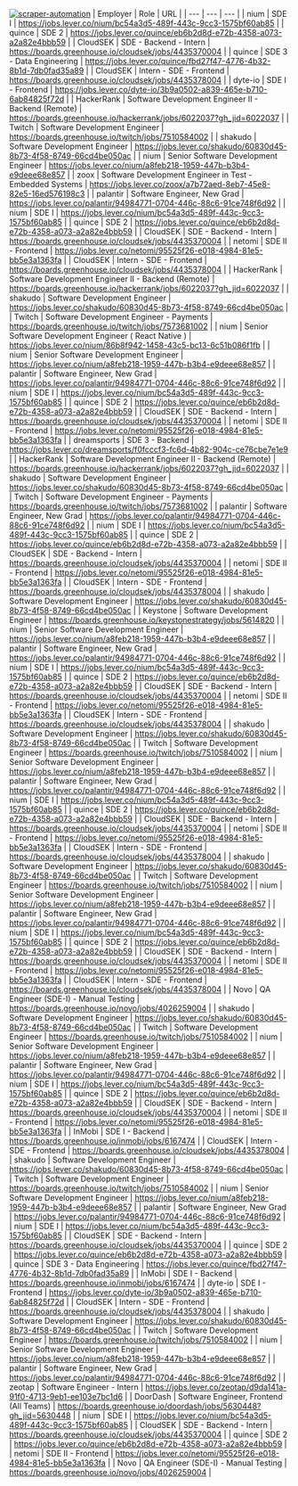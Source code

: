 [![scraper-automation](https://github.com/azad-ali786/Job_Openings/actions/workflows/scraper-automation.yml/badge.svg)](https://github.com/azad-ali786/Job_Openings/actions/workflows/scraper-automation.yml)
| Employer | Role | URL |
| --- | --- | --- |
| nium | SDE I | https://jobs.lever.co/nium/bc54a3d5-489f-443c-9cc3-1575bf60ab85 |
| quince | SDE 2 | https://jobs.lever.co/quince/eb6b2d8d-e72b-4358-a073-a2a82e4bbb59 |
| CloudSEK | SDE - Backend - Intern | https://boards.greenhouse.io/cloudsek/jobs/4435370004 |
| quince | SDE 3 - Data Engineering | https://jobs.lever.co/quince/fbd27f47-4776-4b32-8b1d-7db0fad35a89 |
| CloudSEK | Intern - SDE - Frontend | https://boards.greenhouse.io/cloudsek/jobs/4435378004 |
| dyte-io | SDE I - Frontend | https://jobs.lever.co/dyte-io/3b9a0502-a839-465e-b710-6ab84825f72d |
| HackerRank | Software Development Engineer II - Backend (Remote) | https://boards.greenhouse.io/hackerrank/jobs/6022037?gh_jid=6022037 |
| Twitch | Software Development Engineer | https://boards.greenhouse.io/twitch/jobs/7510584002 |
| shakudo | Software Development Engineer | https://jobs.lever.co/shakudo/60830d45-8b73-4f58-8749-66cd4be050ac |
| nium | Senior Software Development Engineer | https://jobs.lever.co/nium/a8feb218-1959-447b-b3b4-e9deee68e857 |
| zoox | Software Development Engineer in Test - Embedded Systems | https://jobs.lever.co/zoox/a7b72aed-8eb7-45e8-82e5-16ed576198c3 |
| palantir | Software Engineer, New Grad | https://jobs.lever.co/palantir/94984771-0704-446c-88c6-91ce748f6d92 |
| nium | SDE I | https://jobs.lever.co/nium/bc54a3d5-489f-443c-9cc3-1575bf60ab85 |
| quince | SDE 2 | https://jobs.lever.co/quince/eb6b2d8d-e72b-4358-a073-a2a82e4bbb59 |
| CloudSEK | SDE - Backend - Intern | https://boards.greenhouse.io/cloudsek/jobs/4435370004 |
| netomi | SDE II - Frontend | https://jobs.lever.co/netomi/95525f26-e018-4984-81e5-bb5e3a1363fa |
| CloudSEK | Intern - SDE - Frontend | https://boards.greenhouse.io/cloudsek/jobs/4435378004 |
| HackerRank | Software Development Engineer II - Backend (Remote) | https://boards.greenhouse.io/hackerrank/jobs/6022037?gh_jid=6022037 |
| shakudo | Software Development Engineer | https://jobs.lever.co/shakudo/60830d45-8b73-4f58-8749-66cd4be050ac |
| Twitch | Software Development Engineer - Payments | https://boards.greenhouse.io/twitch/jobs/7573681002 |
| nium | Senior Software Development Engineer ( React Native ) | https://jobs.lever.co/nium/86b8f942-1458-43c5-bc13-6c51b086f1fb |
| nium | Senior Software Development Engineer | https://jobs.lever.co/nium/a8feb218-1959-447b-b3b4-e9deee68e857 |
| palantir | Software Engineer, New Grad | https://jobs.lever.co/palantir/94984771-0704-446c-88c6-91ce748f6d92 |
| nium | SDE I | https://jobs.lever.co/nium/bc54a3d5-489f-443c-9cc3-1575bf60ab85 |
| quince | SDE 2 | https://jobs.lever.co/quince/eb6b2d8d-e72b-4358-a073-a2a82e4bbb59 |
| CloudSEK | SDE - Backend - Intern | https://boards.greenhouse.io/cloudsek/jobs/4435370004 |
| netomi | SDE II - Frontend | https://jobs.lever.co/netomi/95525f26-e018-4984-81e5-bb5e3a1363fa |
| dreamsports | SDE 3 - Backend | https://jobs.lever.co/dreamsports/f0fcccf3-fc6d-4b82-904c-ce76cbe7e1e9 |
| HackerRank | Software Development Engineer II - Backend (Remote) | https://boards.greenhouse.io/hackerrank/jobs/6022037?gh_jid=6022037 |
| shakudo | Software Development Engineer | https://jobs.lever.co/shakudo/60830d45-8b73-4f58-8749-66cd4be050ac |
| Twitch | Software Development Engineer - Payments | https://boards.greenhouse.io/twitch/jobs/7573681002 |
| palantir | Software Engineer, New Grad | https://jobs.lever.co/palantir/94984771-0704-446c-88c6-91ce748f6d92 |
| nium | SDE I | https://jobs.lever.co/nium/bc54a3d5-489f-443c-9cc3-1575bf60ab85 |
| quince | SDE 2 | https://jobs.lever.co/quince/eb6b2d8d-e72b-4358-a073-a2a82e4bbb59 |
| CloudSEK | SDE - Backend - Intern | https://boards.greenhouse.io/cloudsek/jobs/4435370004 |
| netomi | SDE II - Frontend | https://jobs.lever.co/netomi/95525f26-e018-4984-81e5-bb5e3a1363fa |
| CloudSEK | Intern - SDE - Frontend | https://boards.greenhouse.io/cloudsek/jobs/4435378004 |
| shakudo | Software Development Engineer | https://jobs.lever.co/shakudo/60830d45-8b73-4f58-8749-66cd4be050ac |
| Keystone | Software Development Engineer | https://boards.greenhouse.io/keystonestrategy/jobs/5614820 |
| nium | Senior Software Development Engineer | https://jobs.lever.co/nium/a8feb218-1959-447b-b3b4-e9deee68e857 |
| palantir | Software Engineer, New Grad | https://jobs.lever.co/palantir/94984771-0704-446c-88c6-91ce748f6d92 |
| nium | SDE I | https://jobs.lever.co/nium/bc54a3d5-489f-443c-9cc3-1575bf60ab85 |
| quince | SDE 2 | https://jobs.lever.co/quince/eb6b2d8d-e72b-4358-a073-a2a82e4bbb59 |
| CloudSEK | SDE - Backend - Intern | https://boards.greenhouse.io/cloudsek/jobs/4435370004 |
| netomi | SDE II - Frontend | https://jobs.lever.co/netomi/95525f26-e018-4984-81e5-bb5e3a1363fa |
| CloudSEK | Intern - SDE - Frontend | https://boards.greenhouse.io/cloudsek/jobs/4435378004 |
| shakudo | Software Development Engineer | https://jobs.lever.co/shakudo/60830d45-8b73-4f58-8749-66cd4be050ac |
| Twitch | Software Development Engineer | https://boards.greenhouse.io/twitch/jobs/7510584002 |
| nium | Senior Software Development Engineer | https://jobs.lever.co/nium/a8feb218-1959-447b-b3b4-e9deee68e857 |
| palantir | Software Engineer, New Grad | https://jobs.lever.co/palantir/94984771-0704-446c-88c6-91ce748f6d92 |
| nium | SDE I | https://jobs.lever.co/nium/bc54a3d5-489f-443c-9cc3-1575bf60ab85 |
| quince | SDE 2 | https://jobs.lever.co/quince/eb6b2d8d-e72b-4358-a073-a2a82e4bbb59 |
| CloudSEK | SDE - Backend - Intern | https://boards.greenhouse.io/cloudsek/jobs/4435370004 |
| netomi | SDE II - Frontend | https://jobs.lever.co/netomi/95525f26-e018-4984-81e5-bb5e3a1363fa |
| CloudSEK | Intern - SDE - Frontend | https://boards.greenhouse.io/cloudsek/jobs/4435378004 |
| shakudo | Software Development Engineer | https://jobs.lever.co/shakudo/60830d45-8b73-4f58-8749-66cd4be050ac |
| Twitch | Software Development Engineer | https://boards.greenhouse.io/twitch/jobs/7510584002 |
| nium | Senior Software Development Engineer | https://jobs.lever.co/nium/a8feb218-1959-447b-b3b4-e9deee68e857 |
| palantir | Software Engineer, New Grad | https://jobs.lever.co/palantir/94984771-0704-446c-88c6-91ce748f6d92 |
| nium | SDE I | https://jobs.lever.co/nium/bc54a3d5-489f-443c-9cc3-1575bf60ab85 |
| quince | SDE 2 | https://jobs.lever.co/quince/eb6b2d8d-e72b-4358-a073-a2a82e4bbb59 |
| CloudSEK | SDE - Backend - Intern | https://boards.greenhouse.io/cloudsek/jobs/4435370004 |
| netomi | SDE II - Frontend | https://jobs.lever.co/netomi/95525f26-e018-4984-81e5-bb5e3a1363fa |
| CloudSEK | Intern - SDE - Frontend | https://boards.greenhouse.io/cloudsek/jobs/4435378004 |
| Novo | QA Engineer (SDE-I) - Manual Testing | https://boards.greenhouse.io/novo/jobs/4026259004 |
| shakudo | Software Development Engineer | https://jobs.lever.co/shakudo/60830d45-8b73-4f58-8749-66cd4be050ac |
| Twitch | Software Development Engineer | https://boards.greenhouse.io/twitch/jobs/7510584002 |
| nium | Senior Software Development Engineer | https://jobs.lever.co/nium/a8feb218-1959-447b-b3b4-e9deee68e857 |
| palantir | Software Engineer, New Grad | https://jobs.lever.co/palantir/94984771-0704-446c-88c6-91ce748f6d92 |
| nium | SDE I | https://jobs.lever.co/nium/bc54a3d5-489f-443c-9cc3-1575bf60ab85 |
| quince | SDE 2 | https://jobs.lever.co/quince/eb6b2d8d-e72b-4358-a073-a2a82e4bbb59 |
| CloudSEK | SDE - Backend - Intern | https://boards.greenhouse.io/cloudsek/jobs/4435370004 |
| netomi | SDE II - Frontend | https://jobs.lever.co/netomi/95525f26-e018-4984-81e5-bb5e3a1363fa |
| InMobi | SDE I - Backend | https://boards.greenhouse.io/inmobi/jobs/6167474 |
| CloudSEK | Intern - SDE - Frontend | https://boards.greenhouse.io/cloudsek/jobs/4435378004 |
| shakudo | Software Development Engineer | https://jobs.lever.co/shakudo/60830d45-8b73-4f58-8749-66cd4be050ac |
| Twitch | Software Development Engineer | https://boards.greenhouse.io/twitch/jobs/7510584002 |
| nium | Senior Software Development Engineer | https://jobs.lever.co/nium/a8feb218-1959-447b-b3b4-e9deee68e857 |
| palantir | Software Engineer, New Grad | https://jobs.lever.co/palantir/94984771-0704-446c-88c6-91ce748f6d92 |
| nium | SDE I | https://jobs.lever.co/nium/bc54a3d5-489f-443c-9cc3-1575bf60ab85 |
| CloudSEK | SDE - Backend - Intern | https://boards.greenhouse.io/cloudsek/jobs/4435370004 |
| quince | SDE 2 | https://jobs.lever.co/quince/eb6b2d8d-e72b-4358-a073-a2a82e4bbb59 |
| quince | SDE 3 - Data Engineering | https://jobs.lever.co/quince/fbd27f47-4776-4b32-8b1d-7db0fad35a89 |
| InMobi | SDE I - Backend | https://boards.greenhouse.io/inmobi/jobs/6167474 |
| dyte-io | SDE I - Frontend | https://jobs.lever.co/dyte-io/3b9a0502-a839-465e-b710-6ab84825f72d |
| CloudSEK | Intern - SDE - Frontend | https://boards.greenhouse.io/cloudsek/jobs/4435378004 |
| shakudo | Software Development Engineer | https://jobs.lever.co/shakudo/60830d45-8b73-4f58-8749-66cd4be050ac |
| Twitch | Software Development Engineer | https://boards.greenhouse.io/twitch/jobs/7510584002 |
| nium | Senior Software Development Engineer | https://jobs.lever.co/nium/a8feb218-1959-447b-b3b4-e9deee68e857 |
| palantir | Software Engineer, New Grad | https://jobs.lever.co/palantir/94984771-0704-446c-88c6-91ce748f6d92 |
| zeotap | Software Engineer - Intern | https://jobs.lever.co/zeotap/d9da141a-91f0-4713-9eb1-ee103e7bc1d6 |
| DoorDash | Software Engineer, Frontend (All Teams) | https://boards.greenhouse.io/doordash/jobs/5630448?gh_jid=5630448 |
| nium | SDE I | https://jobs.lever.co/nium/bc54a3d5-489f-443c-9cc3-1575bf60ab85 |
| CloudSEK | SDE - Backend - Intern | https://boards.greenhouse.io/cloudsek/jobs/4435370004 |
| quince | SDE 2 | https://jobs.lever.co/quince/eb6b2d8d-e72b-4358-a073-a2a82e4bbb59 |
| netomi | SDE II - Frontend | https://jobs.lever.co/netomi/95525f26-e018-4984-81e5-bb5e3a1363fa |
| Novo | QA Engineer (SDE-I) - Manual Testing | https://boards.greenhouse.io/novo/jobs/4026259004 |